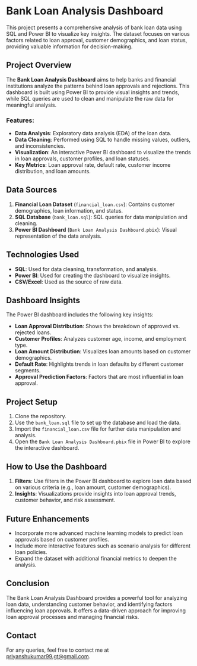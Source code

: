 # Bank Loan Analysis Dashboard

This project presents a comprehensive analysis of bank loan data using SQL and Power BI to visualize key insights. The dataset focuses on various factors related to loan approval, customer demographics, and loan status, providing valuable information for decision-making.

## Project Overview

The **Bank Loan Analysis Dashboard** aims to help banks and financial institutions analyze the patterns behind loan approvals and rejections. This dashboard is built using Power BI to provide visual insights and trends, while SQL queries are used to clean and manipulate the raw data for meaningful analysis. 

### Features:
- **Data Analysis**: Exploratory data analysis (EDA) of the loan data.
- **Data Cleaning**: Performed using SQL to handle missing values, outliers, and inconsistencies.
- **Visualization**: An interactive Power BI dashboard to visualize the trends in loan approvals, customer profiles, and loan statuses.
- **Key Metrics**: Loan approval rate, default rate, customer income distribution, and loan amounts.

## Data Sources
1. **Financial Loan Dataset** (`financial_loan.csv`): Contains customer demographics, loan information, and status.
2. **SQL Database** (`bank_loan.sql`): SQL queries for data manipulation and cleaning.
3. **Power BI Dashboard** (`Bank Loan Analysis Dashboard.pbix`): Visual representation of the data analysis.

## Technologies Used
- **SQL**: Used for data cleaning, transformation, and analysis.
- **Power BI**: Used for creating the dashboard to visualize insights.
- **CSV/Excel**: Used as the source of raw data.

## Dashboard Insights
The Power BI dashboard includes the following key insights:
- **Loan Approval Distribution**: Shows the breakdown of approved vs. rejected loans.
- **Customer Profiles**: Analyzes customer age, income, and employment type.
- **Loan Amount Distribution**: Visualizes loan amounts based on customer demographics.
- **Default Rate**: Highlights trends in loan defaults by different customer segments.
- **Approval Prediction Factors**: Factors that are most influential in loan approval.

## Project Setup
1. Clone the repository.
2. Use the `bank_loan.sql` file to set up the database and load the data.
3. Import the `financial_loan.csv` file for further data manipulation and analysis.
4. Open the `Bank Loan Analysis Dashboard.pbix` file in Power BI to explore the interactive dashboard.

## How to Use the Dashboard
1. **Filters**: Use filters in the Power BI dashboard to explore loan data based on various criteria (e.g., loan amount, customer demographics).
2. **Insights**: Visualizations provide insights into loan approval trends, customer behavior, and risk assessment.

## Future Enhancements
- Incorporate more advanced machine learning models to predict loan approvals based on customer profiles.
- Include more interactive features such as scenario analysis for different loan policies.
- Expand the dataset with additional financial metrics to deepen the analysis.

## Conclusion
The Bank Loan Analysis Dashboard provides a powerful tool for analyzing loan data, understanding customer behavior, and identifying factors influencing loan approvals. It offers a data-driven approach for improving loan approval processes and managing financial risks.

## Contact
For any queries, feel free to contact me at priyanshukumar99.gt@gmail.com.
